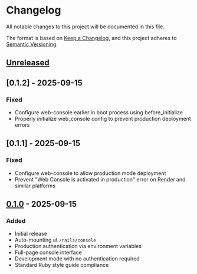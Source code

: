 # Changelog

All notable changes to this project will be documented in this file.

The format is based on [Keep a Changelog](https://keepachangelog.com/en/1.0.0/),
and this project adheres to [Semantic Versioning](https://semver.org/spec/v2.0.0.html).

## [Unreleased]

## [0.1.2] - 2025-09-15

### Fixed
- Configure web-console earlier in boot process using before_initialize
- Properly initialize web_console config to prevent production deployment errors

## [0.1.1] - 2025-09-15

### Fixed
- Configure web-console to allow production mode deployment
- Prevent "Web Console is activated in production" error on Render and similar platforms

## [0.1.0] - 2025-09-15

### Added
- Initial release
- Auto-mounting at `/rails/console`
- Production authentication via environment variables
- Full-page console interface
- Development mode with no authentication required
- Standard Ruby style guide compliance

[Unreleased]: https://github.com/firstdraft/slash_console/compare/v0.1.0...HEAD
[0.1.0]: https://github.com/firstdraft/slash_console/releases/tag/v0.1.0